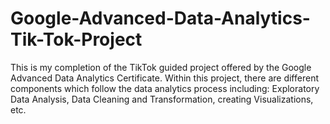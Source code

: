 # Google-Advanced-Data-Analytics-Tik-Tok-Project
This is my completion of the TikTok guided project offered by the Google Advanced Data Analytics Certificate. Within this project, there are different components which follow the data analytics process including: Exploratory Data Analysis, Data Cleaning and Transformation, creating Visualizations, etc.

